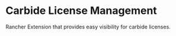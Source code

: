 # Carbide License Management

Rancher Extension that provides easy visibility for carbide licenses.

